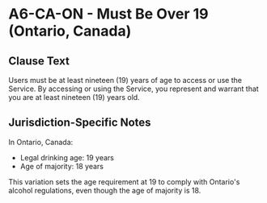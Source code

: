# A6-CA-ON - Must Be Over 19 (Ontario, Canada)

## Clause Text

Users must be at least nineteen (19) years of age to access or use the Service. By accessing or using the Service, you represent and warrant that you are at least nineteen (19) years old.

## Jurisdiction-Specific Notes

In Ontario, Canada:
- Legal drinking age: 19 years
- Age of majority: 18 years

This variation sets the age requirement at 19 to comply with Ontario's alcohol regulations, even though the age of majority is 18.